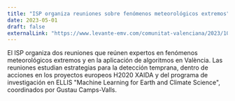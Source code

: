 ```yaml
---
title: "ISP organiza reuniones sobre fenómenos meteorológicos extremos"
date: 2023-05-01
draft: false
externalLink: "https://www.levante-emv.com/comunitat-valenciana/2023/10/17/inteligencia-artificial-usada-gran-aliada-93417060.html"
---
```


El ISP organiza dos reuniones que reúnen expertos en fenómenos meteorológicos extremos y en la aplicación de algoritmos en València. Las reuniones estudian estrategias para la detección temprana, dentro de acciones en los proyectos europeos H2020 XAIDA y del programa de investigación en ELLIS "Machine Learning for Earth and Climate Science", coordinados por Gustau Camps-Valls.
